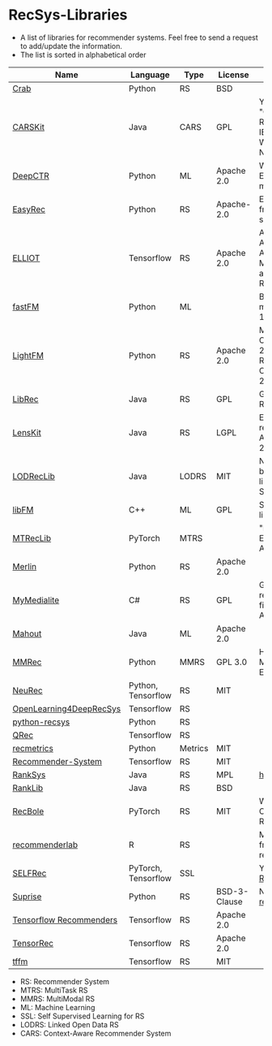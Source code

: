 # RecSys-Libraries
- A list of libraries for recommender systems. Feel free to send a request to add/update the information.
- The list is sorted in alphabetical order

| Name  | Language |  Type  | License  | Reference |
| ------------- | ------------- | ------------- | ------------- | ------------- |
| [Crab](http://muricoca.github.io/crab/)  | Python  | RS  | BSD  |   |
| [CARSKit](https://github.com/irecsys/CARSKit)  | Java  | CARS  | GPL  | Yong Zheng, Bamshad Mobasher, Robin Burke. "CARSKit: A Java-Based Context-aware Recommendation Engine", Proceedings of the 15th IEEE International Conference on Data Mining (ICDM) Workshops, pp. 1668-1671, Atlantic City, NJ, USA, Nov 2015  |
| [DeepCTR](https://github.com/shenweichen/deepctr) | Python | ML |  Apache 2.0  | Weichen Shen, DeepCTR: Easy-to-use,Modular and Extendible package of deep-learning based CTR models, 2017|
| [EasyRec](https://github.com/alibaba/EasyRec)  | Python  | RS  | Apache-2.0  | EasyRec: An easy-to-use, extendable and efficient framework for building industrial recommendation systems, AAAI'23  |
| [ELLIOT](https://github.com/sisinflab/elliot) | Tensorflow | RS|  Apache 2.0  |Anelli, Vito Walter and Bellogin, Alejandro and Ferrara, Antonio and Malitesta, Daniele and Merra, Felice Antonio and Pomo, Claudio and Donini, Francesco Maria and Di Noia, Tommaso, Elliot: A Comprehensive and Rigorous Framework for Reproducible Recommender Systems Evaluation, SIGIR'21 |
| [fastFM](https://github.com/ibayer/fastFM/)  | Python  | ML  |   | Bayer, Immanuel. "fastFM: A library for factorization machines." Journal of Machine Learning Research 17.184 (2016): 1-5.  |
| [LightFM](https://github.com/lyst/lightfm)  | Python  | RS | Apache 2.0  | Maciej Kula, Metadata Embeddings for User and Item Cold-start Recommendations. Proceedings of the 2nd Workshop on New Trends on Content-Based Recommender Systems co-located with 9th {ACM} Conference on Recommender Systems (RecSys 2015), Vienna, Austria, September 16-20, 2015.  |
| [LibRec](https://github.com/guoguibing/librec)  | Java  | RS  | GPL  | Guo, Guibing, et al. "LibRec: A Java Library for Recommender Systems." UMAP Workshops. 2015.  |
| [LensKit](http://lenskit.org/)  | Java  | RS  | LGPL  | Ekstrand, Michael D., et al. "LensKit: a modular recommender framework." Proceedings of the fifth ACM conference on Recommender systems. ACM, 2011.  |
| [LODRecLib](https://github.com/sisinflab/lodreclib)  | Java  | LODRS  | MIT  | Noia, Tommaso Di, et al. "Sprank: Semantic path-based ranking for top-n recommendations using linked open data." ACM Transactions on Intelligent Systems and Technology (TIST) 8.1 (2016): 9.  |
| [libFM](http://www.libfm.org/)  | C++  | ML  | GPL  | Steffen Rendle (2012): Factorization Machines with libFM, in ACM Trans. Intell. Syst. Technol., 3(3), May  |
| [MTRecLib](https://github.com/easezyc/Multitask-Recommendation-Library)  | PyTorch  | MTRS  |   | "Learning to Expand Audience via Meta Hybrid Experts and Critics for Recommendation and Advertising" KDD'21|
| [Merlin](https://github.com/NVIDIA-Merlin/Merlin)  | Python  | RS  |  Apache 2.0 |  |
| [MyMedialite](http://mymedialite.net/)  | C#  | RS  | GPL  | Gantner, Zeno, et al. "MyMediaLite: A free recommender system library." Proceedings of the fifth ACM conference on Recommender systems. ACM, 2011.  |
| [Mahout](http://mahout.apache.org/)  | Java  | ML  | Apache 2.0  |   |
| [MMRec](https://github.com/enoche/MMRec)  | Python  | MMRS  | GPL 3.0  | Hongyu Zhou, et al. "A Comprehensive Survey on Multimodal Recommender Systems: Taxonomy, Evaluation, and Future Directions". arXiv:2302.04473  |
| [NeuRec](https://github.com/wubinzzu/NeuRec) | Python, Tensorflow |RS |  MIT |   |
| [OpenLearning4DeepRecSys](https://github.com/Leavingseason/OpenLearning4DeepRecsys)  | Tensorflow  | RS |   |   |
| [python-recsys](https://github.com/ocelma/python-recsys)  | Python  | RS  |   |   |
| [QRec](https://github.com/Coder-Yu/QRec) | Tensorflow | RS|   | |
| [recmetrics](https://github.com/statisticianinstilettos/recmetrics) | Python | Metrics | MIT | |
| [Recommender-System](https://github.com/SSSxCCC/Recommender-System) | Tensorflow | RS |  MIT  ||
| [RankSys](https://github.com/RankSys/RankSys)  | Java  | RS  |  MPL | https://github.com/RankSys/RankSys/wiki/References  |
| [RankLib](https://sourceforge.net/p/lemur/wiki/RankLib/)  | Java  | RS | BSD  |   |
| [RecBole](https://github.com/RUCAIBox/RecBole) | PyTorch | RS|   MIT  | Wayne Xin Zhao et. al, RecBole: Towards a Unified, Comprehensive and Efficient Framework for Recommendation Algorithms, CIKM'21|
| [recommenderlab](https://github.com/mhahsler/recommenderlab) | R | RS|     | Michael Hahsler (2022) recommenderlab: An R framework for developing and testing recommendation algorithms. arXiv:2205.12371 |
| [SELFRec](https://github.com/Coder-Yu/SELFRec) | PyTorch, Tensorflow | SSL |   |Yu, Junliang et. al, [Self-Supervised Learning for Recommender Systems: A Survey](https://arxiv.org/abs/2203.15876) |
| [Suprise](https://github.com/NicolasHug/Surprise) | Python | RS | BSD-3-Clause | Nicolas Hug, [Surprise: A Python library for recommender systems](https://joss.theoj.org/papers/10.21105/joss.02174)
| [Tensorflow Recommenders](https://github.com/tensorflow/recommenders) | Tensorflow | RS|  Apache 2.0  | |
| [TensorRec](https://github.com/jfkirk/tensorrec)  | Tensorflow  | RS  | Apache 2.0  |   |
| [tffm](https://github.com/geffy/tffm)  | Tensorflow  | RS  | MIT  |   |


- RS: Recommender System
- MTRS: MultiTask RS
- MMRS: MultiModal RS
- ML: Machine Learning
- SSL: Self Supervised Learning for RS
- LODRS: Linked Open Data RS
- CARS: Context-Aware Recommender System
